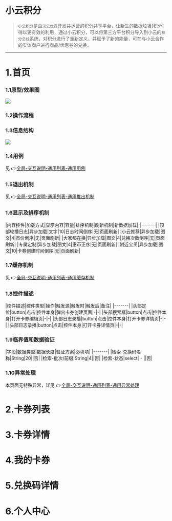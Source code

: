 # 小云积分
> `小云积分`是由`汉云优品`开发并运营的积分共享平台，让新生的数据垃圾[积分]得以更有效的利用，通过小云积分，可以将第三方平台积分导入到小云的`积分总线`系统，对积分进行了重新定义，并赋予了新的能量，可在与小云合作的实体商户进行商品/优惠券的兑换。 

-------

# 1.首页
### 1.1原型/效果图
![](ma/media/15081181831145.jpg)
### 1.2操作流程

### 1.3信息结构
![](ma/media/15081258081103.jpg)

### 1.4用例
见 👉[全局-交互说明-通用列表-通用用例](main/ux?id=通用用例)


### 1.5退出机制
见 👉[全局-交互说明-通用列表-通用推出机制](main/ux?id=通用退出机制)

### 1.6显示及排序机制
|内容控件|加载方式|显示内容|容量|排序机制|刷新机制|新数据加载|
|-------|
|顶部轮播日志|异步加载|文字|10|日志时间倒序|无|页面刷新|
|小云推荐|异步加载|图文|4|市价倒序|无|页面刷新|
|大家都在换|异步加载|图文|4|兑换次数倒序|无|页面刷新|
|专属定制|异步加载|图文|4|惠币正序|无|页面刷新|
|附近宝贝|异步加载|图文|10|卡券创建时间倒序|无|页面刷新|

### 1.7缓存机制
见 👉[全局-交互说明-通用列表-通用缓存机制](main/ux?id=通用缓存机制)

### 1.8控件描述
|控件描述|控件类型|操作|触发源|触发时|触发后|备注|
|-------|
|头部定位|button|点击|控件本身|弹出卡券创建页面|-|-|
|头部搜索框|button|点击|控件本身|打开卡券编辑页|-|-|
|头部日志录播|button|点击|控件本身|打开卡券详情页|-|-|
|头部日志录播|button|点击|控件本身|打开卡券详情页|-|-|
### 1.9临界值和数据验证
|字段|数据类型|数据长度|验证方案|必填项|
|-------|
|检索-兑换码名称|String|20||否|
|检索-批次/前缀|String|4||否|
|检索-状态|select| - ||否|
### 1.10异常处理
本页面无特殊异常，详见 👉[全局-交互说明-通用列表-通用异常处理](main/ux?id=通用异常处理)

# 2.卡券列表

# 3.卡券详情

# 4.我的卡券

# 5.兑换码详情

# 6.个人中心


